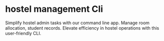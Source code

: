 # hostel management Cli
Simplify hostel admin tasks with our command line app. Manage room allocation, student records. Elevate efficiency in hostel operations with this user-friendly CLI.
